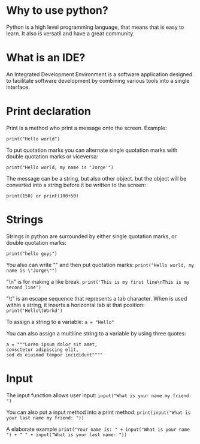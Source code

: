 # Why to use python?

Python is a high level programming language, that means that is easy to learn. It also is versatil and have a great community.

# What is an IDE?

An Integrated Development Environment is a software application designed to facilitate software development by combining various tools into a single interface.

# Print declaration

Print is a method who print a message onto the screen. Example:

`print("Hello world")`

To put quotation marks you can alternate single quotation marks with double quotation marks or viceversa:

`print("Hello world, my name is 'Jorge'")`

The message can be a string, but also other object. but the object will be converted into a string before it be written to the screen:

`print(150) or print(100+50)`

# Strings

Strings in python are surrounded by either single quotation marks, or double quotation marks:

`print("hello guys")`

You also can write "\" and then put quotation marks:
`print("Hello world, my name is \"Jorge\"")`

"\n" is for making a like break.
`print('This is my first line\nThis is my second line')`

"\t" is an escape sequence that represents a tab character. When is used within a string, it inserts a horizontal tab at that position:
`print('Hello\tWorkd')`

To assign a string to a variable:
`a = "Hello"`

You can also assign a multiline string to a variable by using three quotes:

```
a = """Lorem ipsum dolor sit amet,
consctetur adipiscing elit,
sed do eiusmod tempor incididunt""""
```

# Input

The input function allows user input:
`input("What is your name my friend: ")`

You can also put a input method into a print method:
`print(input("What is your last name my friend: "))`

A elaborate example
`print("Your name is: " + input("What is your name ") + " " + input("What is your last name: "))`
